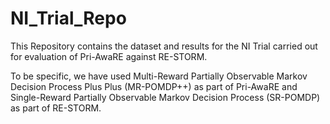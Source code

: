 # NI_Trial_Repo
This Repository contains the dataset and results for the NI Trial carried out for evaluation of Pri-AwaRE against RE-STORM. 

To be specific, we have used Multi-Reward Partially Observable Markov Decision Process Plus Plus (MR-POMDP++) as part of Pri-AwaRE and  Single-Reward Partially Observable Markov Decision Process (SR-POMDP) as part of RE-STORM.
